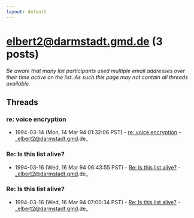 ```yaml
---
layout: default
---
```


# elbert2@darmstadt.gmd.de (3 posts)

_Be aware that many list participants used multiple email addresses over their time active on the list. As such this page may not contain all threads available._

## Threads

### re: voice encryption
+ 1994-03-14 (Mon, 14 Mar 94 01:32:06 PST) - [re: voice encryption](/archive/1994/03/7cf405427316a812248a5dbf1c5666cd6253d6f568ae1bdc72594da4c8408a0d) - _elbert2@darmstadt.gmd.de_

### Re: Is this list alive?
+ 1994-03-16 (Wed, 16 Mar 94 06:43:55 PST) - [Re: Is this list alive?](/archive/1994/03/b2cf15a02d5e397c6150b8caca72bbc4c15074690bce471252300dcc62069e2f) - _elbert2@darmstadt.gmd.de_

### Re: Is this list alive?
+ 1994-03-16 (Wed, 16 Mar 94 07:00:34 PST) - [Re: Is this list alive?](/archive/1994/03/5b05022cca02f6c66bc2985f2bbc76215c46f287d9067b466ac3ea0217e31786) - _elbert2@darmstadt.gmd.de_

